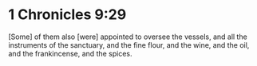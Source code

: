 # 1 Chronicles 9:29

[Some] of them also [were] appointed to oversee the vessels, and all the instruments of the sanctuary, and the fine flour, and the wine, and the oil, and the frankincense, and the spices.